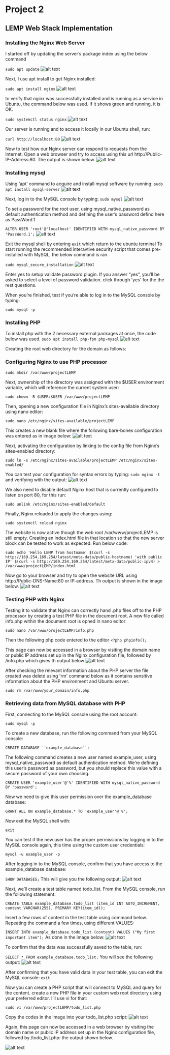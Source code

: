 # Project 2
## LEMP Web Stack Implementation

### **Installing the Nginx Web Server**

I started off by updating the server’s package index using the below command

`sudo apt update`
![alt text](./images/1-sudo-apt-update.png)

Next, I use apt install to get Nginx installed:

`sudo apt install nginx`
![alt text](./images/2-sudo-apt-install-nginx.png)

to verify that nginx was successfully installed and is running as a service in Ubuntu, the command below was used. If it shows green and running, it is OK.

`sudo systemctl status nginx`
![alt text](./images/3-sudo-systemctl-status-nginx.png)

Our server is running and to access it locally in our Ubuntu shell, run:

`curl http://localhost:80`
![alt text](./images/4-curl-http-127.0.0.1-80.png)

Now  to test how our Nginx server can respond to requests from the Internet. Open a web browser and try to access using this url http://Public-IP-Address:80. The output is shown below.
![alt text](./images/5-ipaddress-80.png)

### **Installing mysql**
Using ‘apt’ command to acquire and install mysql software by running:
`sudo apt install mysql-server`
![alt text](./images/6-sudo-apt-install-mysql-server.png)

 Next, log in to the MySQL console by typing:
`sudo mysql`
![alt text](./images/7-sudo-mysql.png)

To set a password for the root user, using mysql_native_password as default authentication method and defining the user’s password defind here as PassWord.1

`ALTER USER 'root'@'localhost' IDENTIFIED WITH mysql_native_password BY 'PassWord.1';`
![alt text](./images/8-set-root-user-password.png)

Exit the mysql shell by entering `exit` which return to the ubuntu terminal
To start running the recommended interavtive security script that comes pre-installed with MySQL, the below command is ran

`sudo mysql_secure_installation`
![alt text](./images/9-sudo-mysql-secure-installation.png)

Enter yes to setup validate password plugin. If you answer “yes”, you’ll be asked to select a level of password validation. click through 'yes' for the the rest questions.

When you’re finished, test if you’re able to log in to the MySQL console by typing:

`sudo mysql -p`

### **Installing PHP**
To install php with the 2 necessary external packages at once, the code below was used.
`sudo apt install php-fpm php-mysql`
![alt text](./images/10-sudo-apt-install-php-mysql-php-fpm.png)

Creating the root web directory for the domain as follows:

### **Configuring Nginx to use PHP processor**
`sudo mkdir /var/www/projectLEMP`

Next, ownership of the directory was assigned with the $USER environment variable, which will reference the current system user:

`sudo chown -R $USER:$USER /var/www/projectLEMP`

Then, opening a new configuration file in Nginx’s sites-available directory using nano editor:

`sudo nano /etc/nginx/sites-available/projectLEMP`

This creates a new blank file where the following bare-bones configuration was entered as in image below:
![alt text](./images/11-sudo-nano-bare-bones-configurations.png)

Next, activating the configuration by linking to the config file from Nginx’s sites-enabled directory:

`sudo ln -s /etc/nginx/sites-available/projectLEMP /etc/nginx/sites-enabled/`

You can test your configuration for syntax errors by typing:
`sudo nginx -t` and verifying with the output:
![alt text](./images/16-sudo-nginx-t.png)

We also need to disable default Nginx host that is currently configured to listen on port 80, for this run:

`sudo unlink /etc/nginx/sites-enabled/default`

Finally, Nginx reloaded to apply the changes using:

`sudo systemctl reload nginx`

 The website is now active though the web root /var/www/projectLEMP is still empty. Creating an index.html file in that location so that the new server block can be tested to work as expected. Run below code:

`sudo echo 'Hello LEMP from hostname' $(curl -s http://169.254.169.254/latest/meta-data/public-hostname) 'with public IP' $(curl -s http://169.254.169.254/latest/meta-data/public-ipv4) > /var/www/projectLEMP/index.html`

Now go to your browser and try to open the website URL using http://Public-DNS-Name:80 or IP-address. Th output is shown in the image below.
![alt text](./images/19-ipaddress-80.png)


### **Testing PHP with Nginx**
Testing it to validate that Nginx can correctly hand .php files off to the PHP processor by creating a test PHP file in the document root. A new file called info.php within the document root is opned in nano editor:

`sudo nano /var/www/projectLEMP/info.php`

Then the following php code entered to the editor
`<?php phpinfo();`

This page can now be accessed in a browser by visiting the domain name or public IP address set up in the Nginx configuration file, followed by /info.php which gives th output below
![alt text](./images/21-ipaddress-80-php.png/)

After checking the relevant information about the PHP server the file created was deletd using 'rm' command below as it contains sensitive information about the PHP environment and Ubuntu server.

`sudo rm /var/www/your_domain/info.php`

### **Retrieving data from MySQL database with PHP**

First, connecting to the MySQL console using the root account:

`sudo mysql -p`   

To create a new database, run the following command from your MySQL console:

`CREATE DATABASE ``example_database``;`

The following command creates a new user named example_user, using mysql_native_password as default authentication method. We’re defining this user’s password as password, but you should replace this value with a secure password of your own choosing.

`CREATE USER 'example_user'@'%' IDENTIFIED WITH mysql_native_password BY 'password';`

Now we need to give this user permission over the example_database database:

`GRANT ALL ON example_database.* TO 'example_user'@'%';`

Now exit the MySQL shell with:

`exit`

You can test if the new user has the proper permissions by logging in to the MySQL console again, this time using the custom user credentials:

`mysql -u example_user -p`

 After logging in to the MySQL console, confirm that you have access to the example_database database:

`SHOW DATABASES;`
This will give you the following output:
![alt text](./images/27-user-confirm-access-db.png)

Next, we’ll create a test table named todo_list. From the MySQL console, run the following statement:

`CREATE TABLE example_database.todo_list (item_id INT AUTO_INCREMENT, content VARCHAR(255), PRIMARY KEY(item_id));`

Insert a few rows of content in the test table using command below. Repeating the command a few times, using different VALUES:

`INSERT INTO example_database.todo_list (content) VALUES ("My first important item");`
As done in the image below:
![alt text](./images/29-insert-into-table.png)

To confirm that the data was successfully saved to the table, run:

`SELECT * FROM example_database.todo_list;`
You will see the following output:
![alt text](./images/31.png)

After confirming that you have valid data in your test table, you can exit the MySQL console:
`exit`

Now you can create a PHP script that will connect to MySQL and query for the content. create a new PHP file in your custom web root directory using your preferred editor. I’ll use vi for that:

`sudo vi /var/www/projectLEMP/todo_list.php`

Copy the codes in the image into your todo_list.php script:
![alt text](./images/30-nano-php-todo-list.png)

Again, this page can now be accessed in a web browser by visiting the domain name or public IP address set up in the Nginx configuration file, followed by /todo_list.php: the output shown below.

![alt text](./images/31-php-mysql.png)
